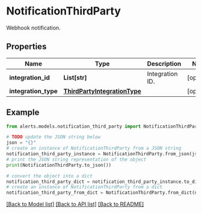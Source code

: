 # NotificationThirdParty

Webhook notification.

## Properties

Name | Type | Description | Notes
------------ | ------------- | ------------- | -------------
**integration_id** | **List[str]** | Integration ID. | [optional] 
**integration_type** | [**ThirdPartyIntegrationType**](ThirdPartyIntegrationType.md) |  | [optional] 

## Example

```python
from alerts.models.notification_third_party import NotificationThirdParty

# TODO update the JSON string below
json = "{}"
# create an instance of NotificationThirdParty from a JSON string
notification_third_party_instance = NotificationThirdParty.from_json(json)
# print the JSON string representation of the object
print(NotificationThirdParty.to_json())

# convert the object into a dict
notification_third_party_dict = notification_third_party_instance.to_dict()
# create an instance of NotificationThirdParty from a dict
notification_third_party_from_dict = NotificationThirdParty.from_dict(notification_third_party_dict)
```
[[Back to Model list]](../README.md#documentation-for-models) [[Back to API list]](../README.md#documentation-for-api-endpoints) [[Back to README]](../README.md)


